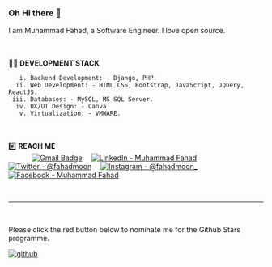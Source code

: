 
### Oh Hi there 👋
I am Muhammad Fahad, a Software Engineer. I love open source.

<!--<br><br>1.  🧑 **PERSONA**<br>
 &emsp;&emsp;&emsp;**Physique**&emsp;&emsp;&emsp;: “Don’t forget you are what you eat,” said one person. “Then I should eat a skinny person.” said my sister.<br>
-->

<br><br>🧑‍💼 **DEVELOPMENT STACK**<br>

       i. Backend Development: - Django, PHP.
      ii. Web Development: - HTML CSS, Bootstrap, JavaScript, JQuery, ReactJS.
     iii. Databases: - MySQL, MS SQL Server.
      iv. UX/UI Design: - Canva.
       v. Virtualization: - VMWARE.





<br><br>#️⃣ **REACH ME**<br>
&emsp;&emsp;&emsp;
[![Gmail Badge](https://img.shields.io/badge/Gmail-D14836?style=for-the-badge&logo=gmail&logoColor=white)](mailto:mfahadhussain76@gmail.com) &emsp;[![LinkedIn - Muhammad Fahad](https://img.shields.io/badge/LinkedIn-0077B5?style=for-the-badge&logo=linkedin&logoColor=white)](https://www.linkedin.com/in/muhammadfahadhussain)&emsp;
[![Twitter - @fahadmoon](https://img.shields.io/badge/Twitter-1DA1F2?style=for-the-badge&logo=twitter&logoColor=white)](https://twitter.com/_fahadmoon)&emsp;
[![Instagram - @fahadmoon_](https://img.shields.io/badge/Instagram-E4405F?style=for-the-badge&logo=instagram&logoColor=white )](https://www.instagram.com/muhammad.fahad.hussain)&emsp;[![Facebook - Muhammad Fahad](https://img.shields.io/badge/Facebook-1877F2?style=for-the-badge&logo=facebook&logoColor=white)](https://www.facebook.com/muhammad.fahad.hussain4)&emsp;


<!--
<br>
[![GitHub Activity](images/userstats.svg)](https://github.com/cicirello/user-statistician)
-->




<br>

***

<br>

Please click the red button below to nominate me for the Github Stars programme. <br>

<a href='https://stars.github.com/nominate/' target="_blank"><img alt='github' src='https://img.shields.io/badge/Nominate_me --> @fahadmoon?style=for-the-badge&logo=github&logoColor=000000&labelColor=ffffff&color=E03A3A'/></a>


<br>


<!--
**fahadmoon/fahadmoon** is a ✨ _special_ ✨ repository because its `README.md` (this file) appears on your GitHub profile.

Here are some ideas to get you started:

- 🔭 I’m currently working on ...
- 🌱 I’m currently learning ...
- 👯 I’m looking to collaborate on ...
- 🤔 I’m looking for help with ...
- 💬 Ask me about ...
- 📫 How to reach me: ...
- 😄 Pronouns: ...
- ⚡ Fun fact: ...
-->

